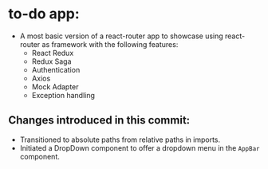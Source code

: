 # to-do app:

- A most basic version of a react-router app to showcase using react-router as framework with the following features:
  - React Redux
  - Redux Saga
  - Authentication
  - Axios
  - Mock Adapter
  - Exception handling

## Changes introduced in this commit:

- Transitioned to absolute paths from relative paths in imports.
- Initiated a DropDown component to offer a dropdown menu in the `AppBar` component.
